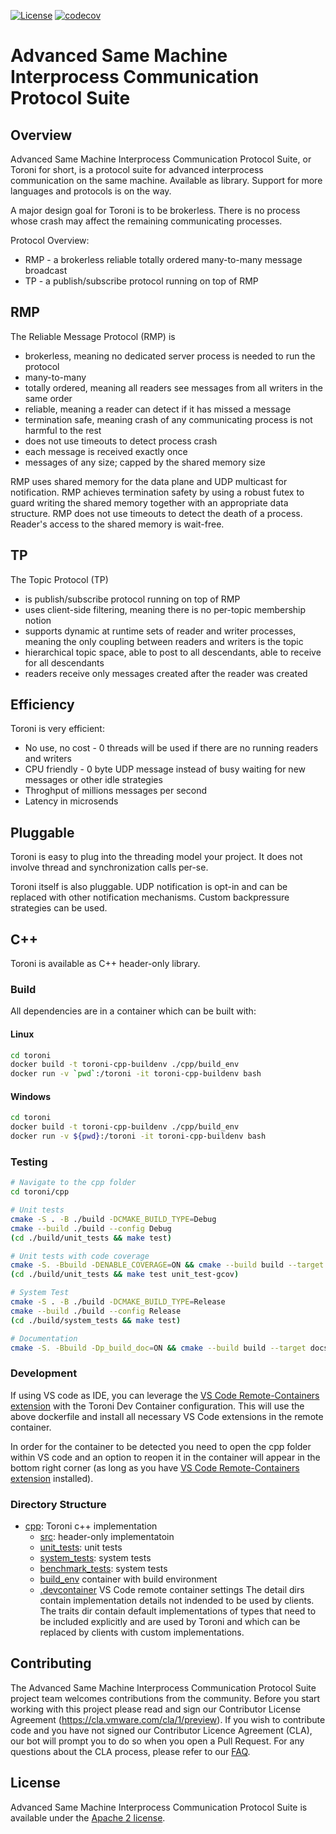 [![License](https://img.shields.io/badge/License-Apache%202.0-blue.svg)](https://opensource.org/licenses/Apache-2.0)
[![codecov](https://codecov.io/gh/vmware-labs/advanced-same-machine-interprocess-communication-protocol-suite/branch/main/graph/badge.svg?token=MM49G1ZUL0)](https://codecov.io/gh/vmware-labs/advanced-same-machine-interprocess-communication-protocol-suite)

# Advanced Same Machine Interprocess Communication Protocol Suite
## Overview
Advanced Same Machine Interprocess Communication Protocol Suite, or Toroni for short, is a protocol suite for advanced interprocess communication on the same machine. Available as library. Support for more languages and protocols is on the way.

A major design goal for Toroni is to be brokerless. There is no process whose crash may affect the remaining communicating processes.

Protocol Overview:
- RMP - a brokerless reliable totally ordered many-to-many message broadcast
- TP - a publish/subscribe protocol running on top of RMP

## RMP
The Reliable Message Protocol (RMP) is
- brokerless, meaning no dedicated server process is needed to run the protocol
- many-to-many
- totally ordered, meaning all readers see messages from all writers in the same order
- reliable, meaning a reader can detect if it has missed a message
- termination safe, meaning crash of any communicating process is not harmful to the rest
- does not use timeouts to detect process crash
- each message is received exactly once
- messages of any size; capped by the shared memory size

RMP uses shared memory for the data plane and UDP multicast for notification. RMP achieves termination safety by using a robust futex to guard writing the shared memory together with an appropriate data structure. RMP does not use timeouts to detect the death of a process. Reader's access to the shared memory is wait-free.

## TP
The Topic Protocol (TP)
- is publish/subscribe protocol running on top of RMP
- uses client-side filtering, meaning there is no per-topic membership notion
- supports dynamic at runtime sets of reader and writer processes, meaning the only coupling between readers and writers is the topic
- hierarchical topic space, able to post to all descendants, able to receive for all descendants
- readers receive only messages created after the reader was created

## Efficiency
Toroni is very efficient:
- No use, no cost - 0 threads will be used if there are no running readers and writers
- CPU friendly - 0 byte UDP message instead of busy waiting for new messages or other idle strategies
- Throghput of millions messages per second
- Latency in microsends

## Pluggable
Toroni is easy to plug into the threading model your project. It  does not involve thread and synchronization calls per-se.

Toroni itself is also pluggable. UDP notification is opt-in and can be replaced with other notification mechanisms. Custom backpressure strategies can be used.

## C++
Toroni is available as C++ header-only library.

### Build
All dependencies are in a container which can be built with:

#### Linux
```sh
cd toroni
docker build -t toroni-cpp-buildenv ./cpp/build_env
docker run -v `pwd`:/toroni -it toroni-cpp-buildenv bash
```
#### Windows
```sh
cd toroni
docker build -t toroni-cpp-buildenv ./cpp/build_env
docker run -v ${pwd}:/toroni -it toroni-cpp-buildenv bash
```

### Testing
```sh
# Navigate to the cpp folder
cd toroni/cpp

# Unit tests
cmake -S . -B ./build -DCMAKE_BUILD_TYPE=Debug
cmake --build ./build --config Debug
(cd ./build/unit_tests && make test)

# Unit tests with code coverage
cmake -S. -Bbuild -DENABLE_COVERAGE=ON && cmake --build build --target unit_tests unit_test-genhtml
(cd ./build/unit_tests && make test unit_test-gcov)

# System Test
cmake -S . -B ./build -DCMAKE_BUILD_TYPE=Release
cmake --build ./build --config Release
(cd ./build/system_tests && make test)

# Documentation
cmake -S. -Bbuild -Dp_build_doc=ON && cmake --build build --target docs_doxygen
```

### Development
If using VS code as IDE, you can leverage the [VS Code Remote-Containers extension]( https://code.visualstudio.com/docs/remote/containers) with the Toroni Dev Container configuration. This will use the above dockerfile and install all necessary VS Code extensions in the remote container.

In order for the container to be detected you need to open the cpp folder within VS code and an option to reopen it in the container will appear in the bottom right corner (as long as you have [VS Code Remote-Containers extension]( https://code.visualstudio.com/docs/remote/containers) installed).

### Directory Structure
- [cpp](./cpp): Toroni c++ implementation
   - [src](./cpp/src): header-only implementatoin
   - [unit_tests](./cpp/unit_tests): unit tests
   - [system_tests](./cpp/system_tests): system tests
   - [benchmark_tests](./cpp/system_tests): system tests
   - [build_env](./cpp/build_env) container with build environment
   - [.devcontainer](./cpp/.devcontainer/) VS Code remote container settings
The detail dirs contain implementation details not indended to be used by clients. The traits dir contain default implementations of types that need to be included explicitly and are used by Toroni and which can be replaced by clients with custom implementations.

## Contributing
The Advanced Same Machine Interprocess Communication Protocol Suite project team welcomes contributions from the community. Before you start working with this project please read and sign our Contributor License Agreement (https://cla.vmware.com/cla/1/preview). If you wish to contribute code and you have not signed our Contributor Licence Agreement (CLA), our bot will prompt you to do so when you open a Pull Request. For any questions about the CLA process, please refer to our [FAQ](https://cla.vmware.com/faq).

## License
Advanced Same Machine Interprocess Communication Protocol Suite is available under the [Apache 2 license](LICENSE).
